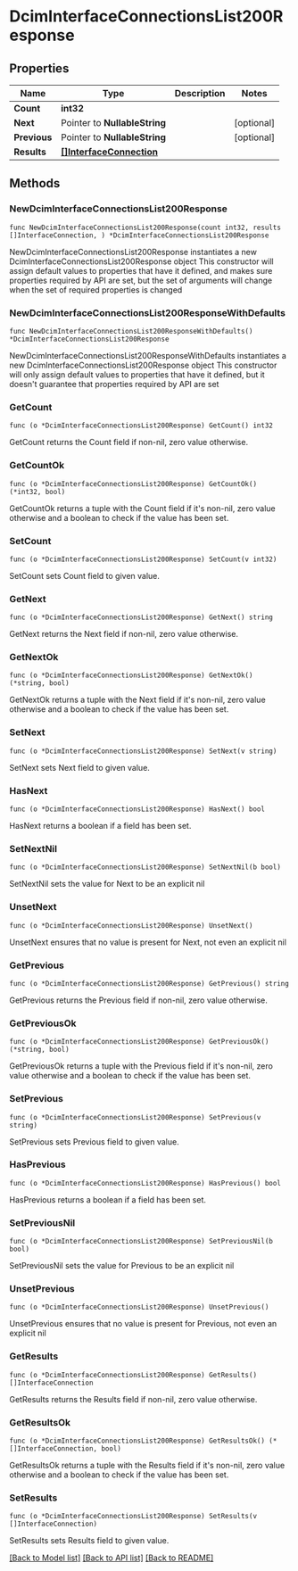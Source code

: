 # DcimInterfaceConnectionsList200Response

## Properties

Name | Type | Description | Notes
------------ | ------------- | ------------- | -------------
**Count** | **int32** |  | 
**Next** | Pointer to **NullableString** |  | [optional] 
**Previous** | Pointer to **NullableString** |  | [optional] 
**Results** | [**[]InterfaceConnection**](InterfaceConnection.md) |  | 

## Methods

### NewDcimInterfaceConnectionsList200Response

`func NewDcimInterfaceConnectionsList200Response(count int32, results []InterfaceConnection, ) *DcimInterfaceConnectionsList200Response`

NewDcimInterfaceConnectionsList200Response instantiates a new DcimInterfaceConnectionsList200Response object
This constructor will assign default values to properties that have it defined,
and makes sure properties required by API are set, but the set of arguments
will change when the set of required properties is changed

### NewDcimInterfaceConnectionsList200ResponseWithDefaults

`func NewDcimInterfaceConnectionsList200ResponseWithDefaults() *DcimInterfaceConnectionsList200Response`

NewDcimInterfaceConnectionsList200ResponseWithDefaults instantiates a new DcimInterfaceConnectionsList200Response object
This constructor will only assign default values to properties that have it defined,
but it doesn't guarantee that properties required by API are set

### GetCount

`func (o *DcimInterfaceConnectionsList200Response) GetCount() int32`

GetCount returns the Count field if non-nil, zero value otherwise.

### GetCountOk

`func (o *DcimInterfaceConnectionsList200Response) GetCountOk() (*int32, bool)`

GetCountOk returns a tuple with the Count field if it's non-nil, zero value otherwise
and a boolean to check if the value has been set.

### SetCount

`func (o *DcimInterfaceConnectionsList200Response) SetCount(v int32)`

SetCount sets Count field to given value.


### GetNext

`func (o *DcimInterfaceConnectionsList200Response) GetNext() string`

GetNext returns the Next field if non-nil, zero value otherwise.

### GetNextOk

`func (o *DcimInterfaceConnectionsList200Response) GetNextOk() (*string, bool)`

GetNextOk returns a tuple with the Next field if it's non-nil, zero value otherwise
and a boolean to check if the value has been set.

### SetNext

`func (o *DcimInterfaceConnectionsList200Response) SetNext(v string)`

SetNext sets Next field to given value.

### HasNext

`func (o *DcimInterfaceConnectionsList200Response) HasNext() bool`

HasNext returns a boolean if a field has been set.

### SetNextNil

`func (o *DcimInterfaceConnectionsList200Response) SetNextNil(b bool)`

 SetNextNil sets the value for Next to be an explicit nil

### UnsetNext
`func (o *DcimInterfaceConnectionsList200Response) UnsetNext()`

UnsetNext ensures that no value is present for Next, not even an explicit nil
### GetPrevious

`func (o *DcimInterfaceConnectionsList200Response) GetPrevious() string`

GetPrevious returns the Previous field if non-nil, zero value otherwise.

### GetPreviousOk

`func (o *DcimInterfaceConnectionsList200Response) GetPreviousOk() (*string, bool)`

GetPreviousOk returns a tuple with the Previous field if it's non-nil, zero value otherwise
and a boolean to check if the value has been set.

### SetPrevious

`func (o *DcimInterfaceConnectionsList200Response) SetPrevious(v string)`

SetPrevious sets Previous field to given value.

### HasPrevious

`func (o *DcimInterfaceConnectionsList200Response) HasPrevious() bool`

HasPrevious returns a boolean if a field has been set.

### SetPreviousNil

`func (o *DcimInterfaceConnectionsList200Response) SetPreviousNil(b bool)`

 SetPreviousNil sets the value for Previous to be an explicit nil

### UnsetPrevious
`func (o *DcimInterfaceConnectionsList200Response) UnsetPrevious()`

UnsetPrevious ensures that no value is present for Previous, not even an explicit nil
### GetResults

`func (o *DcimInterfaceConnectionsList200Response) GetResults() []InterfaceConnection`

GetResults returns the Results field if non-nil, zero value otherwise.

### GetResultsOk

`func (o *DcimInterfaceConnectionsList200Response) GetResultsOk() (*[]InterfaceConnection, bool)`

GetResultsOk returns a tuple with the Results field if it's non-nil, zero value otherwise
and a boolean to check if the value has been set.

### SetResults

`func (o *DcimInterfaceConnectionsList200Response) SetResults(v []InterfaceConnection)`

SetResults sets Results field to given value.



[[Back to Model list]](../README.md#documentation-for-models) [[Back to API list]](../README.md#documentation-for-api-endpoints) [[Back to README]](../README.md)


